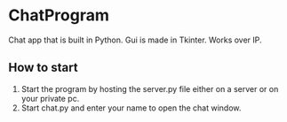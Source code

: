 # ChatProgram 
Chat app that is built in Python. Gui is made in Tkinter. Works over IP. 

## How to start 
1. Start the program by hosting the server.py file either on a server or on your private pc. 
2. Start chat.py and enter your name to open the chat window.
